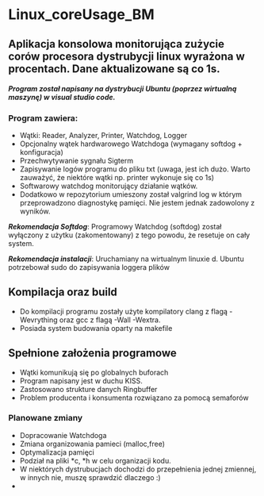 # Linux_coreUsage_BM

## Aplikacja konsolowa monitorująca zużycie corów procesora dystrubycji linux wyrażona w procentach. Dane aktualizowane są co 1s.

##### Program został napisany na dystrybucji Ubuntu (poprzez wirtualną maszynę) w visual studio code.

### Program zawiera:
- Wątki: Reader, Analyzer, Printer, Watchdog, Logger
- Opcjonalny wątek hardwarowego Watchdoga (wymagany softdog + konfiguracja)
- Przechwytywanie sygnału Sigterm
- Zapisywanie logów programu do pliku txt (uwaga, jest ich dużo. Warto zauważyć, że niektóre wątki np. printer wykonuje się co 1s)
- Softwarowy watchdog monitorujący działanie wątków.
- Dodatkowo w repozytorium umieszony został valgrind log w którym przeprowadzono diagnostykę pamięci. Nie jestem jednak zadowolony z wyników. 

***Rekomendacja Softdog***: Programowy Watchdog (softdog) został wyłączony z użytku (zakomentowany) z tego powodu, że resetuje on cały system. 

***Rekomendacja instalacji***: Uruchamiany na wirtualnym linuxie d. Ubuntu potrzebował sudo do zapisywania loggera plików

## Kompilacja oraz build
- Do kompilacji programu zostały użyte kompilatory clang z flagą -Wevrything oraz gcc z flagą -Wall -Wextra.
- Posiada system budowania oparty na makefile

## Spełnione założenia programowe
- Wątki komunikują się po globalnych buforach
- Program napisany jest w duchu KISS.
- Zastosowano strukture danych Ringbuffer
- Problem producenta i konsumenta rozwiązano za pomocą semaforów

### Planowane zmiany
- Dopracowanie Watchdoga
- Zmiana organizowania pamieci (malloc,free)
- Optymalizacja pamięci
- Podział na pliki *c, *h w celu organizacji kodu.
- W niektórych dystrubucjach dochodzi do przepełnienia jednej zmiennej, w innych nie, muszę sprawdzić dlaczego :) 
- 



